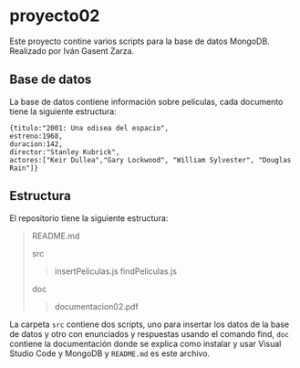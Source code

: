 # proyecto02
Este proyecto contine varios scripts para la base de datos MongoDB. Realizado por Iván Gasent Zarza.

## Base de datos
La base de datos contiene información sobre películas, cada documento tiene la siguiente estructura:
```
{titulo:"2001: Una odisea del espacio",
estreno:1968,
duracion:142,
director:"Stanley Kubrick",
actores:["Keir Dullea","Gary Lockwood", "William Sylvester", "Douglas Rain"]}
```

## Estructura
El repositorio tiene la siguiente estructura:
>README.md
>
>src
>>insertPeliculas.js
>>findPeliculas.js
>
>doc
>>documentacion02.pdf

La carpeta `src` contiene dos scripts, uno para insertar los datos de la base de datos y otro con enunciados y respuestas usando el comando find, `doc` contiene la documentación donde se explica como instalar y usar Visual Studio Code y MongoDB y `README.md` es este archivo.
